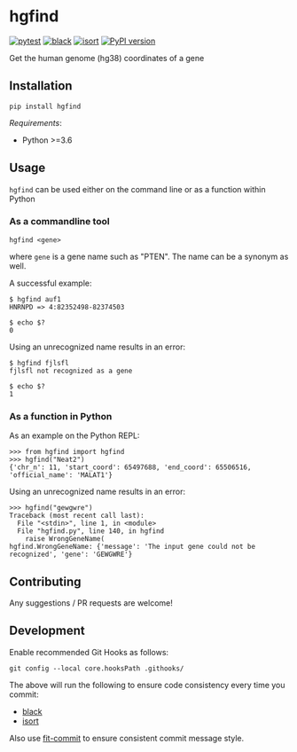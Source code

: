 # hgfind
[![pytest](https://github.com/mnahinkhan/hgfind/actions/workflows/python-package.yml/badge.svg)](https://github.com/mnahinkhan/hgfind/actions/workflows/python-package.yml)
[![black](https://github.com/mnahinkhan/hgfind/actions/workflows/black-check.yml/badge.svg)](https://github.com/mnahinkhan/hgfind/actions/workflows/black-check.yml)
[![isort](https://github.com/mnahinkhan/hgfind/actions/workflows/isort-check.yml/badge.svg)](https://github.com/mnahinkhan/hgfind/actions/workflows/isort-check.yml)
[![PyPI version](https://badge.fury.io/py/hgfind.svg)](https://badge.fury.io/py/hgfind)

Get the human genome (hg38) coordinates of a gene

## Installation
```
pip install hgfind
```

*Requirements*:
 - Python >=3.6

## Usage

`hgfind` can be used either on the command line or as a function within
Python

### As a commandline tool
```
hgfind <gene>
```

where `gene` is a gene name such as "PTEN". The name can be a synonym as well.

A successful example:
```
$ hgfind auf1
HNRNPD => 4:82352498-82374503

$ echo $?
0
```

Using an unrecognized name results in an error:
```
$ hgfind fjlsfl
fjlsfl not recognized as a gene

$ echo $?
1
```

### As a function in Python
As an example on the Python REPL:
```
>>> from hgfind import hgfind
>>> hgfind("Neat2")
{'chr_n': 11, 'start_coord': 65497688, 'end_coord': 65506516, 'official_name': 'MALAT1'}
```

Using an unrecognized name results in an error:
```
>>> hgfind("gewgwre")
Traceback (most recent call last):
  File "<stdin>", line 1, in <module>
  File "hgfind.py", line 140, in hgfind
    raise WrongGeneName(
hgfind.WrongGeneName: {'message': 'The input gene could not be recognized', 'gene': 'GEWGWRE'}
```


## Contributing
Any suggestions / PR requests are welcome!

## Development
Enable recommended Git Hooks as follows:
```
git config --local core.hooksPath .githooks/
```
The above will run the following to ensure code consistency every time you
commit:
 - [black](https://github.com/psf/black)
 - [isort](https://github.com/PyCQA/isort)

Also use [fit-commit](https://github.com/m1foley/fit-commit) to ensure
consistent commit message style.
